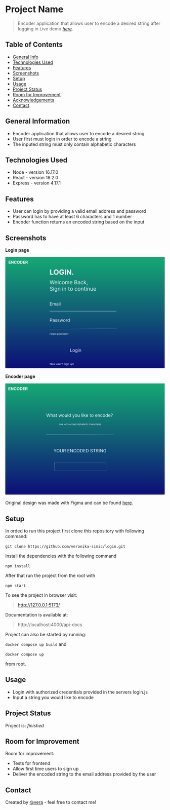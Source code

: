 # Project Name

> Encoder application that allows user to encode a desired string after logging in
> Live demo [_here_](https://lovely-daifuku-962620.netlify.app/).

## Table of Contents

- [General Info](#general-information)
- [Technologies Used](#technologies-used)
- [Features](#features)
- [Screenshots](#screenshots)
- [Setup](#setup)
- [Usage](#usage)
- [Project Status](#project-status)
- [Room for Improvement](#room-for-improvement)
- [Acknowledgements](#acknowledgements)
- [Contact](#contact)

## General Information

- Encoder application that allows user to encode a desired string
- User first must login in order to encode a string
- The inputed string must only contain alphabetic characters

## Technologies Used

- Node - version 16.17.0
- React - version 18.2.0
- Express - version 4.17.1

## Features

- User can login by providing a valid email address and password
- Password has to have at least 6 characters and 1 number
- Encoder function returns an encoded string based on the input

## Screenshots

**Login page**

![Login page](./images/login_page.png)

**Encoder page**

![Encoder page](./images/encoder_page.png)

Original design was made with Figma and can be found [here](https://www.figma.com/file/wkeTz06oUCZd2czqPQRAAY/Encoder?node-id=0%3A1&t=5RkEwdcaw7W7bpoL-1).

## Setup

In orded to run this project first clone this repository with following command:

`git clone https://github.com/veronika-simic/login.git`

Install the dependencies with the following command

`npm install`

After that run the project from the root with

`npm start`

To see the project in browser visit:

> http://127.0.0.1:5173/

Documentation is available at:

> http://localhost:4000/api-docs

Project can also be started by running:

`docker compose up build` and

`docker compose up`

from root.

## Usage

- Login with authorized credentials provided in the servers login.js
- Input a string you would like to encode

## Project Status

Project is: _finished_

## Room for Improvement

Room for improvement:

- Tests for frontend
- Allow first time users to sign up
- Deliver the encoded string to the email address provided by the user

## Contact

Created by [@vera](https://github.com/veronika-simic) - feel free to contact me!
